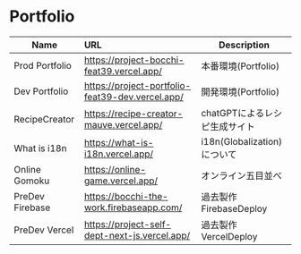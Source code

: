 # **Portfolio**

| Name            | URL                                              | Description            | 
| --------------- | :----------------------------------------------- | ---------------------- | 
| Prod Portfolio  | https://project-bocchi-feat39.vercel.app/        | 本番環境(Portfolio)     | 
| Dev Portfolio   | https://project-portfolio-feat39-dev.vercel.app/ | 開発環境(Portfolio)     | 
| RecipeCreator   | https://recipe-creator-mauve.vercel.app/         | chatGPTによるレシピ生成サイト| 
| What is i18n    | https://what-is-i18n.vercel.app/                 | i18n(Globalization)について|
| Online Gomoku   | https://online-game.vercel.app/                  | オンライン五目並べ      |
| PreDev Firebase | https://bocchi-the-work.firebaseapp.com/         | 過去製作FirebaseDeploy | 
| PreDev Vercel   | https://project-self-dept-next-js.vercel.app/    | 過去製作VercelDeploy   | 
